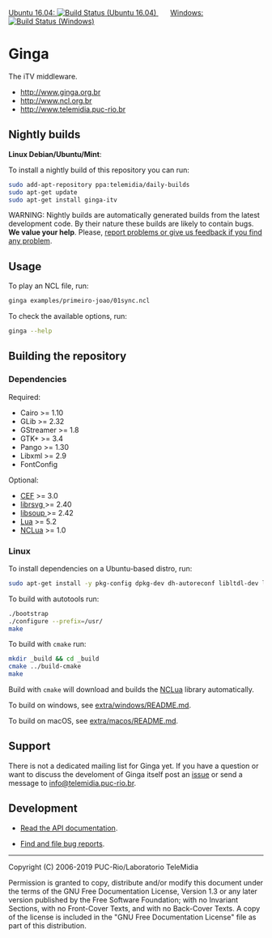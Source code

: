 <div style="width:100%">
<a href="https://travis-ci.org/TeleMidia/ginga/builds">
  Ubuntu 16.04: 
  <img src="https://travis-ci.org/TeleMidia/ginga.svg?branch=master"
    alt="Build Status (Ubuntu 16.04)"
    title="Build Status (Ubuntu 16.04)">
</a>
&nbsp; &nbsp; &nbsp;
<a href="https://ci.appveyor.com/project/robertogerson/ginga">
  Windows:
   <img src="https://ci.appveyor.com/api/projects/status/1j9m853yd87o4691?svg=true"
    alt="Build Status (Windows)" title="Build Status (Windows)">
</a>
</div>

# Ginga

The iTV middleware.

+ http://www.ginga.org.br
+ http://www.ncl.org.br
+ http://www.telemidia.puc-rio.br

<!-- ## Releases

There are no stable releases yet. -->

## Nightly builds

**Linux Debian/Ubuntu/Mint**:

To install a nightly build of this repository you can run:

``` bash
sudo add-apt-repository ppa:telemidia/daily-builds
sudo apt-get update
sudo apt-get install ginga-itv
```

WARNING:  Nightly builds are automatically generated builds from the latest
development code.  By their nature these builds are likely to contain bugs.
**We value your help**.  Please, [report problems or give us feedback if you
find any problem](https://github.com/telemidia/ginga/issues).

## Usage

To play an NCL file, run:

``` bash
ginga examples/primeiro-joao/01sync.ncl
```

To check the available options, run:

``` bash
ginga --help
```

## Building the repository

### Dependencies

Required:

* Cairo >= 1.10
* GLib >= 2.32
* GStreamer >= 1.8
* GTK+ >= 3.4
* Pango >= 1.30
* Libxml >= 2.9
* FontConfig

Optional:

* <a href="https://bitbucket.org/chromiumembedded/cef">CEF</a> >= 3.0
* <a href="https://wiki.gnome.org/LibRsvg"> librsvg </a> >= 2.40
* <a href="https://wiki.gnome.org/LibSoup"> libsoup </a> >= 2.42
* <a href="https://www.lua.org">Lua</a> >= 5.2
* <a href="https://github.com/TeleMidia/nclua">NCLua</a> >= 1.0

### Linux

To install dependencies on a Ubuntu-based distro, run:

``` bash
sudo apt-get install -y pkg-config dpkg-dev dh-autoreconf libltdl-dev liblua5.2-dev libglib2.0-dev libpango1.0-dev librsvg2-dev libsoup2.4-dev libgstreamer1.0-dev libgstreamer-plugins-base1.0-dev libfontconfig1-dev libgtk-3-dev gstreamer1.0-plugins-good gstreamer1.0-plugins-bad gstreamer1.0-plugins-ugly gstreamer1.0-libav nclua -qq
```

To build with autotools run:

``` bash
./bootstrap
./configure --prefix=/usr/
make
```

To build with `cmake` run:

``` bash
mkdir _build && cd _build
cmake ../build-cmake
make
```

Build with `cmake` will download and builds the <a
href="https://github.com/TeleMidia/nclua">NCLua</a> library automatically.

To build on windows, see [extra/windows/README.md](extra/windows/README.md).

To build on macOS, see [extra/macos/README.md](extra/macos/README.md).

## Support

There is not a dedicated mailing list for Ginga yet. If you have a question or want to discuss the develoment of Ginga itself post an [issue](https://github.com/telemidia/ginga/issues) or send a message to info@telemidia.puc-rio.br.

## Development

* <a href="http://www.telemidia.puc-rio.br/~gflima/misc/ginga">Read the API documentation</a>.

* <a href="https://github.com/TeleMidia/ginga/issues">Find and file bug reports</a>.

---
Copyright (C) 2006-2019 PUC-Rio/Laboratorio TeleMidia

Permission is granted to copy, distribute and/or modify this document under
the terms of the GNU Free Documentation License, Version 1.3 or any later
version published by the Free Software Foundation; with no Invariant
Sections, with no Front-Cover Texts, and with no Back-Cover Texts. A copy of
the license is included in the "GNU Free Documentation License" file as part
of this distribution.
